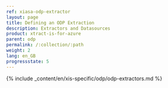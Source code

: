 ```yaml
---
ref: xiasa-odp-extractor
layout: page
title: Defining an ODP Extraction
description: Extractors and Datasources
product: xtract-is-for-azure
parent: odp
permalink: /:collection/:path
weight: 2
lang: en_GB
progressstate: 5
---
```

{% include _content/en/xis-specific/odp/odp-extractors.md %}
